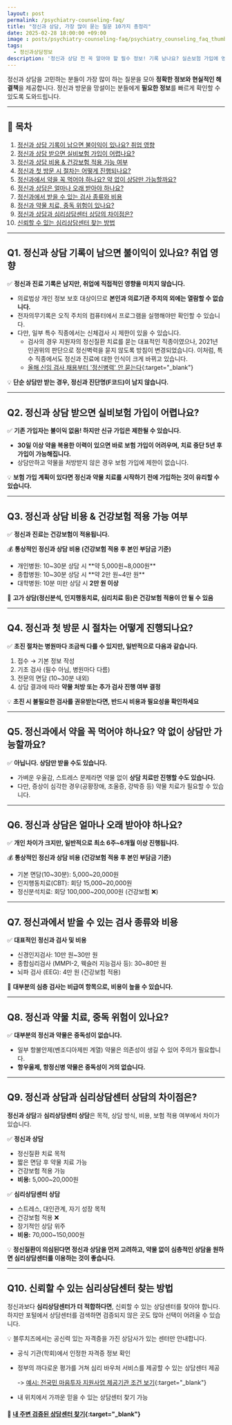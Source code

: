 ```yaml
---
layout: post
permalink: /psychiatry-counseling-faq/
title: "정신과 상담, 가장 많이 묻는 질문 10가지 총정리"
date: 2025-02-28 18:00:00 +09:00
image : posts/psychiatry-counseling-faq/psychiatry_counseling_faq_thumb.png
tags:
  - 정신과상담정보
description: '정신과 상담 전 꼭 알아야 할 필수 정보! 기록 남나요? 실손보험 가입에 영향이 있나요? 상담 절차는? 정신과 상담에 대한 가장 많이 묻는 질문 10가지에 답변합니다.'
---
```


정신과 상담을 고민하는 분들이 가장 많이 하는 질문을 모아 **정확한 정보와 현실적인 해결책**을 제공합니다.  정신과 방문을 망설이는 분들에게 **필요한 정보**를 빠르게 확인할 수 있도록 도와드립니다. 

---

## 📌 목차

1. [정신과 상담 기록이 남으면 불이익이 있나요? 취업 영향](#q1-%EC%A0%95%EC%8B%A0%EA%B3%BC-%EC%83%81%EB%8B%B4-%EA%B8%B0%EB%A1%9D%EC%9D%B4-%EB%82%A8%EC%9C%BC%EB%A9%B4-%EB%B6%88%EC%9D%B4%EC%9D%B5%EC%9D%B4-%EC%9E%88%EB%82%98%EC%9A%94-%EC%B7%A8%EC%97%85-%EC%98%81%ED%96%A5)
2. [정신과 상담 받으면 실비보험 가입이 어렵나요?](#q2-%EC%A0%95%EC%8B%A0%EA%B3%BC-%EC%83%81%EB%8B%B4-%EB%B0%9B%EC%9C%BC%EB%A9%B4-%EC%8B%A4%EB%B9%84%EB%B3%B4%ED%97%98-%EA%B0%80%EC%9E%85%EC%9D%B4-%EC%96%B4%EB%A0%B5%EB%82%98%EC%9A%94)
3. [정신과 상담 비용 & 건강보험 적용 가능 여부](#q3-%EC%A0%95%EC%8B%A0%EA%B3%BC-%EC%83%81%EB%8B%B4-%EB%B9%84%EC%9A%A9--%EA%B1%B4%EA%B0%95%EB%B3%B4%ED%97%98-%EC%A0%81%EC%9A%A9-%EA%B0%80%EB%8A%A5-%EC%97%AC%EB%B6%80)
4. [정신과 첫 방문 시 절차는 어떻게 진행되나요?](#q4-%EC%A0%95%EC%8B%A0%EA%B3%BC-%EC%B2%AB-%EB%B0%A9%EB%AC%B8-%EC%8B%9C-%EC%A0%88%EC%B0%A8%EB%8A%94-%EC%96%B4%EB%96%BB%EA%B2%8C-%EC%A7%84%ED%96%89%EB%90%98%EB%82%98%EC%9A%94)
5. [정신과에서 약을 꼭 먹어야 하나요? 약 없이 상담만 가능할까요?](#q5-%EC%A0%95%EC%8B%A0%EA%B3%BC%EC%97%90%EC%84%9C-%EC%95%BD%EC%9D%84-%EA%BC%AD-%EB%A8%B9%EC%96%B4%EC%95%BC-%ED%95%98%EB%82%98%EC%9A%94-%EC%95%BD-%EC%97%86%EC%9D%B4-%EC%83%81%EB%8B%B4%EB%A7%8C-%EA%B0%80%EB%8A%A5%ED%95%A0%EA%B9%8C%EC%9A%94)
6. [정신과 상담은 얼마나 오래 받아야 하나요?](#q6-%EC%A0%95%EC%8B%A0%EA%B3%BC-%EC%83%81%EB%8B%B4%EC%9D%80-%EC%96%BC%EB%A7%88%EB%82%98-%EC%98%A4%EB%9E%98-%EB%B0%9B%EC%95%84%EC%95%BC-%ED%95%98%EB%82%98%EC%9A%94)
7. [정신과에서 받을 수 있는 검사 종류와 비용](#q7-%EC%A0%95%EC%8B%A0%EA%B3%BC%EC%97%90%EC%84%9C-%EB%B0%9B%EC%9D%84-%EC%88%98-%EC%9E%88%EB%8A%94-%EA%B2%80%EC%82%AC-%EC%A2%85%EB%A5%98%EC%99%80-%EB%B9%84%EC%9A%A9)
8. [정신과 약물 치료, 중독 위험이 있나요?](#q8-%EC%A0%95%EC%8B%A0%EA%B3%BC-%EC%95%BD%EB%AC%BC-%EC%B9%98%EB%A3%8C-%EC%A4%91%EB%8F%85-%EC%9C%84%ED%97%98%EC%9D%B4-%EC%9E%88%EB%82%98%EC%9A%94)
9. [정신과 상담과 심리상담센터 상담의 차이점은?](#q9-%EC%A0%95%EC%8B%A0%EA%B3%BC-%EC%83%81%EB%8B%B4%EA%B3%BC-%EC%8B%AC%EB%A6%AC%EC%83%81%EB%8B%B4%EC%84%BC%ED%84%B0-%EC%83%81%EB%8B%B4%EC%9D%98-%EC%B0%A8%EC%9D%B4%EC%A0%90%EC%9D%80)
10. [신뢰할 수 있는 심리상담센터 찾는 방법](#q10-%EC%8B%A0%EB%A2%B0%ED%95%A0-%EC%88%98-%EC%9E%88%EB%8A%94-%EC%8B%AC%EB%A6%AC%EC%83%81%EB%8B%B4%EC%84%BC%ED%84%B0-%EC%B0%BE%EB%8A%94-%EB%B0%A9%EB%B2%95)

---

## Q1. 정신과 상담 기록이 남으면 불이익이 있나요? 취업 영향

✅ **정신과 진료 기록은 남지만, 취업에 직접적인 영향을 미치지 않습니다.**

- 의료법상 개인 정보 보호 대상이므로 **본인과 의료기관 주치의 외에는 열람할 수 없습니다.**
- 전자의무기록은 오직 주치의 컴퓨터에서 프로그램을 실행해야만 확인할 수 있습니다.
- 다만, 일부 특수 직종에서는 신체검사 시 제한이 있을 수 있습니다.
  - 검사의 경우 지원자의 정신질환 치료를 묻는 대표적인 직종이였으나, 2021년 인권위의 판단으로 정신벽력을 묻지 않도록 방침이 변경되었습니다. 이처럼, 특수 직종에서도 정신과 진료에 대한 인식이 크게 바뀌고 있습니다.
  - [올해 신임 검사 채용부터 '정신병력' 안 묻는다](https://www.seoul.co.kr/news/newsView.php?id=20210330009017){:target="_blank"}

💡 **단순 상담만 받는 경우, 정신과 진단명(F코드)이 남지 않습니다.**

---

## Q2. 정신과 상담 받으면 실비보험 가입이 어렵나요?

✅ **기존 가입자는 불이익 없음! 하지만 신규 가입은 제한될 수 있습니다.**

- **30일 이상 약을 복용한 이력이 있으면 바로 보험 가입이 어려우며, 치료 중단 5년 후 가입이 가능해집니다.**
- 상담만하고 약물을 처방받지 않은 경우 보험 가입에 제한이 없습니다.

💡 **보험 가입 계획이 있다면 정신과 약물 치료를 시작하기 전에 가입하는 것이 유리할 수 있습니다.**

---

## Q3. 정신과 상담 비용 & 건강보험 적용 가능 여부

✅ **정신과 진료는 건강보험이 적용됩니다.**

💰 **통상적인 정신과 상담 비용 (건강보험 적용 후 본인 부담금 기준)**

- 개인병원: 10~30분 상담 시 **약 5,000원~8,000원**
- 종합병원: 10~30분 상담 시 **약 2만 원~4만 원**
- 대학병원: 10분 미만 상담 시 **2만 원 이상**

🚨 **고가 상담(정신분석, 인지행동치료, 심리치료 등)은 건강보험 적용이 안 될 수 있음**

---

## Q4. 정신과 첫 방문 시 절차는 어떻게 진행되나요?

✅ **초진 절차는 병원마다 조금씩 다를 수 있지만, 일반적으로 다음과 같습니다.**

1. 접수 → 기본 정보 작성
2. 기초 검사 (필수 아님, 병원마다 다름)
3. 전문의 면담 (10~30분 내외)
4. 상담 결과에 따라 **약물 처방 또는 추가 검사 진행 여부 결정**

💡 **초진 시 불필요한 검사를 권유받는다면, 반드시 비용과 필요성을 확인하세요**

---

## Q5. 정신과에서 약을 꼭 먹어야 하나요? 약 없이 상담만 가능할까요?

✅ **아닙니다. 상담만 받을 수도 있습니다.**

- 가벼운 우울감, 스트레스 문제라면 약물 없이 **상담 치료만 진행할 수도 있습니다.**
- 다만, 증상이 심각한 경우(공황장애, 조울증, 강박증 등) 약물 치료가 필요할 수 있습니다.

---

## Q6. 정신과 상담은 얼마나 오래 받아야 하나요?

✅ **개인 차이가 크지만, 일반적으로 최소 6주~6개월 이상 진행됩니다.**

💰 **통상적인 정신과 상담 비용 (건강보험 적용 후 본인 부담금 기준)**

- 기본 면담(10~30분): 5,000~20,000원
- 인지행동치료(CBT): 회당 15,000~20,000원
- 정신분석치료: 회당 100,000~200,000원 (건강보험 ❌)

---

## Q7. 정신과에서 받을 수 있는 검사 종류와 비용

✅ **대표적인 정신과 검사 및 비용**

- 신경인지검사: 10만 원~30만 원
- 종합심리검사 (MMPI-2, 웩슬러 지능검사 등): 30~80만 원
- 뇌파 검사 (EEG): 4만 원 (건강보험 적용)

🚨 **대부분의 심층 검사는 비급여 항목으로, 비용이 높을 수 있습니다.**

---

## Q8. 정신과 약물 치료, 중독 위험이 있나요?

✅ **대부분의 정신과 약물은 중독성이 없습니다.**

- 일부 항불안제(벤조디아제핀 계열) 약물은 의존성이 생길 수 있어 주의가 필요합니다.
- **항우울제, 항정신병 약물은 중독성이 거의 없습니다.**

---

## Q9. 정신과 상담과 심리상담센터 상담의 차이점은?

**정신과 상담**과 **심리상담센터 상담**은 목적, 상담 방식, 비용, 보험 적용 여부에서 차이가 있습니다.

✅ **정신과 상담**

- 정신질환 치료 목적
- 짧은 면담 후 약물 치료 가능
- 건강보험 적용 가능
- **비용:** 5,000~20,000원

✅ **심리상담센터 상담**

- 스트레스, 대인관계, 자기 성장 목적
- 건강보험 적용 ❌
- 장기적인 상담 위주
- **비용:** 70,000~150,000원

💡 **정신질환이 의심된다면 정신과 상담을 먼저 고려하고, 약물 없이 심층적인 상담을 원하면 심리상담센터를 이용하는 것이 좋습니다.**

---

## Q10. 신뢰할 수 있는 심리상담센터 찾는 방법

정신과보다 **심리상담센터가 더 적합하다면**, 신뢰할 수 있는 상담센터를 찾아야 합니다.  
하지만 포털에서 상담센터를 검색하면 검증되지 않은 곳도 많아 선택이 어려울 수 있습니다.

💡 블루치즈에서는 공신력 있는 자격증을 가진 상담사가 있는 센터만 안내합니다.

- 공식 기관(학회)에서 인정한 자격증 정보 확인

- 정부의 까다로운 평가를 거쳐 심리 바우처 서비스를 제공할 수 있는 상담센터 제공
  
  -> [예시: 전국민 마음투자 지원사업 제공기관 조건 보기](https://www.mohw.go.kr/board.es?mid=a10503000000&bid=0027&list_no=1481781&act=view&#share){:target="_blank"}

- 내 위치에서 가까운 믿을 수 있는 상담센터 찾기 가능

#### 📌 [내 주변 검증된 상담센터 찾기](https://bluecheese.kr/?utm_source=blog&utm_medium=social&utm_campaign=bluecheese_blog&utm_content=psychiatry_counseling_faq){:target="_blank"}
